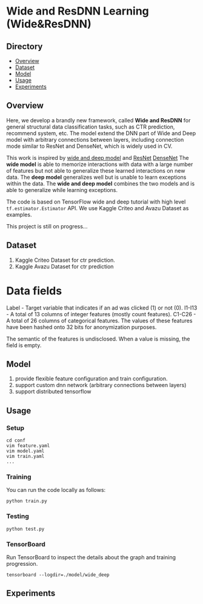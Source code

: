 # Wide and ResDNN Learning (Wide&ResDNN)

## Directory
* [Overview](#overview)
* [Dataset](#dataset)
* [Model](#model)
* [Usage](#usage)
* [Experiments](#experiments)



## Overview
Here, we develop a brandly new framework, called **Wide and ResDNN** for general structural data classification tasks, such as CTR prediction, recommend system, etc.
The model extend the DNN part of Wide and Deep model with arbitrary connections between layers, including connection mode similar to ResNet and DenseNet, which is widely used in CV.

This work is inspired by [wide and deep model](https://research.googleblog.com/2016/06/wide-deep-learning-better-together-with.html) 
and [ResNet](https://arxiv.org/pdf/1512.03385v1.pdf) [DenseNet](https://arxiv.org/pdf/1608.06993.pdf)
The **wide model** is able to memorize interactions with data with a large number of features but not able to generalize these learned interactions on new data. The **deep model** generalizes well but is unable to learn exceptions within the data. The **wide and deep model** combines the two models and is able to generalize while learning exceptions.

The code is based on TensorFlow wide and deep tutorial with high level `tf.estimator.Estimator` API. 
We use Kaggle Criteo and Avazu Dataset as examples.

This project is still on progress...


## Dataset
1. Kaggle Criteo Dataset for ctr prediction. 
2. Kaggle Avazu Dataset for ctr prediction

# Data fields
Label - Target variable that indicates if an ad was clicked (1) or not (0).
I1-I13 - A total of 13 columns of integer features (mostly count features).
C1-C26 - A total of 26 columns of categorical features. The values of these features have been hashed onto 32 bits for anonymization purposes. 

The semantic of the features is undisclosed.
When a value is missing, the field is empty.

## Model
1. provide flexible feature configuration and train configuration.
2. support custom dnn network (arbitrary connections between layers)
3. support distributed tensorflow  

## Usage
### Setup
```
cd conf
vim feature.yaml
vim model.yaml
vim train.yaml
...
```

### Training
You can run the code locally as follows:

```
python train.py
```
### Testing
```
python test.py
```

### TensorBoard

Run TensorBoard to inspect the details about the graph and training progression.

```
tensorboard --logdir=./model/wide_deep
```

## Experiments







